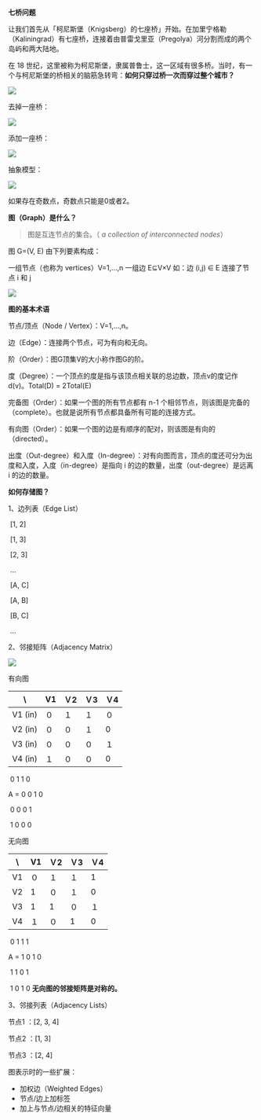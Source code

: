 

**七桥问题**

让我们首先从「柯尼斯堡（Knigsberg）的七座桥」开始。在加里宁格勒（Kaliningrad）有七座桥，连接着由普雷戈里亚（Pregolya）河分割而成的两个岛屿和两大陆地。

在 18 世纪，这里被称为柯尼斯堡，隶属普鲁士，这一区域有很多桥。当时，有一个与柯尼斯堡的桥相关的脑筋急转弯：**如何只穿过桥一次而穿过整个城市？**

![](../../res/Graph/Concept/graph01.jpg)

去掉一座桥：



![](../../res/Graph/Concept/graph02.jpg)

添加一座桥：

![](../../res/Graph/Concept/graph03.jpg)



抽象模型：

![](../../res/Graph/Concept/graph04.png)





如果存在奇数点，奇数点只能是0或者2。



**图（Graph）是什么？**

> 图是互连节点的集合。（ *a collection of interconnected nodes*）



图 G=(V, E) 由下列要素构成：

一组节点（也称为 vertices）V=1,…,n
一组边 E⊆V×V
如：边 (i,j) ∈ E 连接了节点 i 和 j

![](../../res/Graph/Concept/graph05.png)



**图的基本术语**



节点/顶点（Node / Vertex）：V=1,…,n。

边（Edge）：连接两个节点，可为有向和无向。

阶（Order）：图G顶集V的大小称作图G的阶。

度（Degree）：一个顶点的度是指与该顶点相关联的总边数，顶点v的度记作d(v)。Total(D) = 2Total(E)

完备图（Order）：如果一个图的所有节点都有 n-1 个相邻节点，则该图是完备的（complete）。也就是说所有节点都具备所有可能的连接方式。

有向图（Order）：如果一个图的边是有顺序的配对，则该图是有向的（directed）。

出度（Out-degree）和入度（In-degree）：对有向图而言，顶点的度还可分为出度和入度，入度（in-degree）是指向 i 的边的数量，出度（out-degree）是远离 i 的边的数量。



**如何存储图？**

1、边列表（Edge List）

​			[1, 2]

​			[1, 3]

​			[2, 3]

​			...



​			[A, C]

​			[A, B]

​			[B, C]

​			...

2、邻接矩阵（Adjacency Matrix）



![](../../res/Graph/Concept/graph06.png)

有向图

| \        | V1   | Ｖ2  | Ｖ3  | Ｖ4  |
| -------- | ---- | ---- | ---- | ---- |
| V1  (in) | ０   | １   | １   | ０   |
| V2  (in) | ０   | ０   | １   | 0    |
| V3  (in) | ０   | ０   | ０   | １   |
| V4  (in) | １   | ０   | ０   | 0    |



​		       0 1 1 0

A = 		 0 0 1 0

​		        0 0 0 1

​		        1 0 0 0



无向图

| \    | V1   | Ｖ2  | Ｖ3  | Ｖ4  |
| ---- | ---- | ---- | ---- | ---- |
| V1   | ０   | １   | １   | 1    |
| V2   | 1    | ０   | １   | 0    |
| V3   | 1    | 1    | ０   | １   |
| V4   | １   | ０   | 1    | 0    |



​		       0 1 1  1

A = 		 1 0 1 0

​		        1 1 0 1

​		        1 0 1 0                                                 **无向图的邻接矩阵是对称的。**



3、邻接列表（Adjacency Lists）



节点1 ：[2, 3, 4]

节点2 ：[1, 3]

节点3 ：[2, 4]





图表示时的一些扩展：

- 加权边（Weighted Edges）
- 节点/边上加标签
- 加上与节点/边相关的特征向量
